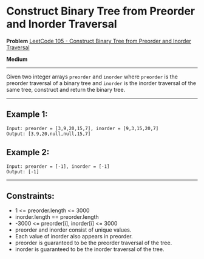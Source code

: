 # Construct Binary Tree from Preorder and Inorder Traversal

**Problem** [LeetCode 105 - Construct Binary Tree from Preorder and Inorder Traversal](https://leetcode.com/problems/construct-binary-tree-from-preorder-and-inorder-traversal/description/)

**Medium**

---

Given two integer arrays `preorder` and `inorder` where `preorder` is the preorder traversal of a binary tree and `inorder` is the inorder traversal of the same tree, construct and return the binary tree.

---

## Example 1:

```
Input: preorder = [3,9,20,15,7], inorder = [9,3,15,20,7]
Output: [3,9,20,null,null,15,7]
```

## Example 2:

```
Input: preorder = [-1], inorder = [-1]
Output: [-1]
```

---

## Constraints:

- 1 <= preorder.length <= 3000
- inorder.length == preorder.length
- -3000 <= preorder[i], inorder[i] <= 3000
- preorder and inorder consist of unique values.
- Each value of inorder also appears in preorder.
- preorder is guaranteed to be the preorder traversal of the tree.
- inorder is guaranteed to be the inorder traversal of the tree.
